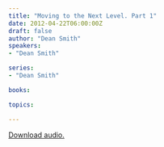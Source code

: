 ```yaml
---
title: "Moving to the Next Level. Part 1"
date: 2012-04-22T06:00:00Z
draft: false
author: "Dean Smith"
speakers:
- "Dean Smith"

series:
- "Dean Smith"

books:

topics:

---
```

[Download audio.](https://s3.amazonaws.com/highway/sermons/2012_04/22_Moving_to_the_Next_Level_Part_1.mp3)